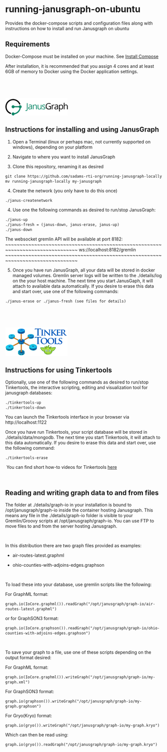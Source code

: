 running-janusgraph-on-ubuntu
==========================

Provides the docker-compose scripts and configuration files along with
instructions on how to install and run Janusgraph on ubuntu
 

Requirements
------------

Docker-Compose must be installed on your machine. See [Install
Compose](https://docs.docker.com/v17.09/compose/install/)

After installation, it is recommended that you assign 4 cores and at least 6GB
of memory to Docker using the Docker application settings.

 

 

![](https://github.com/sadams-rti-org/running-janusgraph-locally/blob/master/details/janusgraph-logo-small.png)

Instructions for installing and using JanusGraph
------------------------------------------------

1.  Open a Terminal (linux or perhaps mac, not currently supported on windows), depending on your platform

2.  Navigate to where you want to install JanusGraph

3.  Clone this repository, renaming it as desired

~~~~~~~~~~~~~~~~~~~~~~~~~~~~~~~~~~~~~~~~~~~~~~~~~~~~~~~~~~~~~~~~~~~~~~~~~~~~~~~~
git clone https://github.com/sadams-rti-org/running-janusgraph-locally
mv running-janusgraph-locally my-janusgraph
~~~~~~~~~~~~~~~~~~~~~~~~~~~~~~~~~~~~~~~~~~~~~~~~~~~~~~~~~~~~~~~~~~~~~~~~~~~~~~~~

4.  Create the network (you only have to do this once)

~~~~~~~~~~~~~~~~~~~~~~~~~~~~~~~~~~~~~~~~~~~~~~~~~~~~~~~~~~~~~~~~~~~~~~~~~~~~~~~~
./janus-createnetwork
~~~~~~~~~~~~~~~~~~~~~~~~~~~~~~~~~~~~~~~~~~~~~~~~~~~~~~~~~~~~~~~~~~~~~~~~~~~~~~~~

4.  Use one the following commands as desired to run/stop JanusGraph:

~~~~~~~~~~~~~~~~~~~~~~~~~~~~~~~~~~~~~~~~~~~~~~~~~~~~~~~~~~~~~~~~~~~~~~~~~~~~~~~~
./janus-up
./janus-fresh = (janus-down, janus-erase, janus-up)
./janus-down
~~~~~~~~~~~~~~~~~~~~~~~~~~~~~~~~~~~~~~~~~~~~~~~~~~~~~~~~~~~~~~~~~~~~~~~~~~~~~~~~

The websocket gremlin API will be available at port 8182:
\~\~\~\~\~\~\~\~\~\~\~\~\~\~\~\~\~\~\~\~\~\~\~\~\~\~\~\~\~\~\~\~\~\~\~\~\~\~\~\~\~\~\~\~\~\~\~\~\~\~\~\~\~\~\~\~\~\~\~\~\~\~\~\~\~\~\~\~\~\~\~\~\~\~\~\~\~\~\~
ws://localhost:8182/gremlin
\~\~\~\~\~\~\~\~\~\~\~\~\~\~\~\~\~\~\~\~\~\~\~\~\~\~\~\~\~\~\~\~\~\~\~\~\~\~\~\~\~\~\~\~\~\~\~\~\~\~\~\~\~\~\~\~\~\~\~\~\~\~\~\~\~\~\~\~\~\~\~\~\~\~\~\~\~\~\~

5.  Once you have run JanusGraph, all your data will be stored in docker managed volumes. 
    Gremlin server logs will be written to the ./details/log on the your host machine.
    The next time you start JanusGaph, it will attach to available data
    automatically. If you desire to erase this data and start over, use one of the
    following commands:

~~~~~~~~~~~~~~~~~~~~~~~~~~~~~~~~~~~~~~~~~~~~~~~~~~~~~~~~~~~~~~~~~~~~~~~~~~~~~~~~
./janus-erase or ./janus-fresh (see files for details)
~~~~~~~~~~~~~~~~~~~~~~~~~~~~~~~~~~~~~~~~~~~~~~~~~~~~~~~~~~~~~~~~~~~~~~~~~~~~~~~~

 

 

![](https://github.com/sadams-rti-org/running-janusgraph-locally/blob/master/details/tinkertools-logo-small.png)

Instructions for using Tinkertools
----------------------------------

Optionally, use one of the following commands as desired to run/stop
Tinkertools, the interactive scripting, editing and visualization tool for
janusgraph databases:

~~~~~~~~~~~~~~~~~~~~~~~~~~~~~~~~~~~~~~~~~~~~~~~~~~~~~~~~~~~~~~~~~~~~~~~~~~~~~~~~
./tinkertools-up
./tinkertools-down
~~~~~~~~~~~~~~~~~~~~~~~~~~~~~~~~~~~~~~~~~~~~~~~~~~~~~~~~~~~~~~~~~~~~~~~~~~~~~~~~

You can launch the Tinkertools interface in your browser via http://localhost:1122

Once you have run Tinkertools, your script database will be stored in
./details/data/mongodb. The next time you start Tinkertools, it will attach to
this data automatically. If you desire to erase this data and start over, use
the following command:

~~~~~~~~~~~~~~~~~~~~~~~~~~~~~~~~~~~~~~~~~~~~~~~~~~~~~~~~~~~~~~~~~~~~~~~~~~~~~~~~
./tinkertools-erase
~~~~~~~~~~~~~~~~~~~~~~~~~~~~~~~~~~~~~~~~~~~~~~~~~~~~~~~~~~~~~~~~~~~~~~~~~~~~~~~~

 You can find short how-to videos for Tinkertools
[here](https://researchtriangleinstitute.sharepoint.com/sites/ai/Tinkertools%20Videos/Forms/AllItems.aspx)

 

Reading and writing graph data to and from files
------------------------------------------------

The folder at ./details/graph-io in your installation is bound to
/opt/janusgraph/graph-io inside the container hosting Janusgraph. This means any
file in the ./details/graph-io folder is visible to your Gremlin/Groovy scripts
at /opt/janusgraph/graph-io. You can use FTP to move files to and from the
server hosting Janusgraph.

 

In this distribution there are two graph files provided as examples:

-   air-routes-latest.graphml

-   ohio-counties-with-adjoins-edges.graphson

 

To load these into your database, use gremlin scripts like the following:

For GraphML format:

~~~~~~~~~~~~~~~~~~~~~~~~~~~~~~~~~~~~~~~~~~~~~~~~~~~~~~~~~~~~~~~~~~~~~~~~~~~~~~~~
graph.io(IoCore.graphml()).readGraph("/opt/janusgraph/graph-io/air-routes-latest.graphml")
~~~~~~~~~~~~~~~~~~~~~~~~~~~~~~~~~~~~~~~~~~~~~~~~~~~~~~~~~~~~~~~~~~~~~~~~~~~~~~~~

or for GraphSON3 format:

~~~~~~~~~~~~~~~~~~~~~~~~~~~~~~~~~~~~~~~~~~~~~~~~~~~~~~~~~~~~~~~~~~~~~~~~~~~~~~~~
graph.io(IoCore.graphson()).readGraph("/opt/janusgraph/graph-io/ohio-counties-with-adjoins-edges.graphson")
~~~~~~~~~~~~~~~~~~~~~~~~~~~~~~~~~~~~~~~~~~~~~~~~~~~~~~~~~~~~~~~~~~~~~~~~~~~~~~~~

 

To save your graph to a file, use one of these scripts depending on the output
format desired:

For GraphML format:

~~~~~~~~~~~~~~~~~~~~~~~~~~~~~~~~~~~~~~~~~~~~~~~~~~~~~~~~~~~~~~~~~~~~~~~~~~~~~~~~
graph.io(IoCore.graphml()).writeGraph("/opt/janusgraph/graph-io/my-graph.xml")
~~~~~~~~~~~~~~~~~~~~~~~~~~~~~~~~~~~~~~~~~~~~~~~~~~~~~~~~~~~~~~~~~~~~~~~~~~~~~~~~

For GraphSON3 format:

~~~~~~~~~~~~~~~~~~~~~~~~~~~~~~~~~~~~~~~~~~~~~~~~~~~~~~~~~~~~~~~~~~~~~~~~~~~~~~~~
graph.io(graphson()).writeGraph("/opt/janusgraph/graph-io/my-graph.graphson")
~~~~~~~~~~~~~~~~~~~~~~~~~~~~~~~~~~~~~~~~~~~~~~~~~~~~~~~~~~~~~~~~~~~~~~~~~~~~~~~~

For Gryo(Kryo) format:

~~~~~~~~~~~~~~~~~~~~~~~~~~~~~~~~~~~~~~~~~~~~~~~~~~~~~~~~~~~~~~~~~~~~~~~~~~~~~~~~
graph.io(gryo()).writeGraph("/opt/janusgraph/graph-io/my-graph.kryo")
~~~~~~~~~~~~~~~~~~~~~~~~~~~~~~~~~~~~~~~~~~~~~~~~~~~~~~~~~~~~~~~~~~~~~~~~~~~~~~~~

Which can then be read using:

~~~~~~~~~~~~~~~~~~~~~~~~~~~~~~~~~~~~~~~~~~~~~~~~~~~~~~~~~~~~~~~~~~~~~~~~~~~~~~~~
graph.io(gryo()).readGraph("/opt/janusgraph/graph-io/my-graph.kryo")
~~~~~~~~~~~~~~~~~~~~~~~~~~~~~~~~~~~~~~~~~~~~~~~~~~~~~~~~~~~~~~~~~~~~~~~~~~~~~~~~
